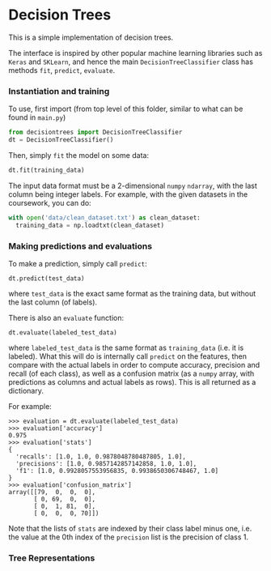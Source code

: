 # Decision Trees

This is a simple implementation of decision trees.


The interface is inspired by other popular machine learning libraries such as `Keras` and `SKLearn`, and hence the main `DecisionTreeClassifier` class has methods `fit`, `predict`, `evaluate`.

### Instantiation and training

To use, first import (from top level of this folder, similar to what can be found in `main.py`)

```python
from decisiontrees import DecisionTreeClassifier
dt = DecisionTreeClassifier()
```

Then, simply `fit` the model on some data:

```python
dt.fit(training_data)
```

The input data format must be a 2-dimensional `numpy` `ndarray`, with the last column being integer labels. For example, with the given datasets in the coursework, you can do:

```python
with open('data/clean_dataset.txt') as clean_dataset:
  training_data = np.loadtxt(clean_dataset)
```

### Making predictions and evaluations

To make a prediction, simply call `predict`:

```
dt.predict(test_data)
```
where `test_data` is the exact same format as the training data, but without the last column (of labels).

There is also an `evaluate` function:

```
dt.evaluate(labeled_test_data)
```
where `labeled_test_data` is the same format as `training_data` (i.e. it is labeled). What this will do is internally call `predict` on the features, then compare with the actual labels in order to compute accuracy, precision and recall (of each class), as well as a confusion matrix (as a `numpy` array, with predictions as columns and actual labels as rows). This is all returned as a dictionary.

For example:

```
>>> evaluation = dt.evaluate(labeled_test_data)
>>> evaluation['accuracy']
0.975
>>> evaluation['stats']
{
  'recalls': [1.0, 1.0, 0.9878048780487805, 1.0],
  'precisions': [1.0, 0.9857142857142858, 1.0, 1.0],
  'f1': [1.0, 0.9928057553956835, 0.9938650306748467, 1.0]
}
>>> evaluation['confusion_matrix']
array([[79,  0,  0,  0],
       [ 0, 69,  0,  0],
       [ 0,  1, 81,  0],
       [ 0,  0,  0, 70]])
```

Note that the lists of `stats` are indexed by their class label minus one, i.e. the value at the 0th index of the `precision` list is the precision of class 1.

### Tree Representations
